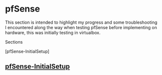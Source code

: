 # pfSense
This section is intended to highlight my progress and some troubleshooting I encountered along the way when testing pfSense before implementing on hardware, this was initially testing in virtualbox.

Sections 

[pfSense-InitialSetup]
## [pfSense-InitialSetup](https://github.com/jeffscyberjournal/pfSense-InitialSetup)
